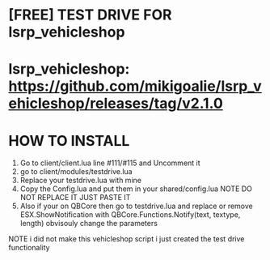 
# [FREE] TEST DRIVE FOR lsrp_vehicleshop

# lsrp_vehicleshop: https://github.com/mikigoalie/lsrp_vehicleshop/releases/tag/v2.1.0

# HOW TO INSTALL
1. Go to client/client.lua line #111/#115 and Uncomment it
2. go to client/modules/testdrive.lua
3. Replace your testdrive.lua with mine
4. Copy the Config.lua and put them in your shared/config.lua NOTE DO NOT REPLACE IT JUST PASTE IT
5. Also if your on QBCore then go to testdrive.lua and replace or remove ESX.ShowNotification with QBCore.Functions.Notify(text, textype, length) obvisouly change the parameters

NOTE
i did not make this vehicleshop script i just created the test drive functionality

